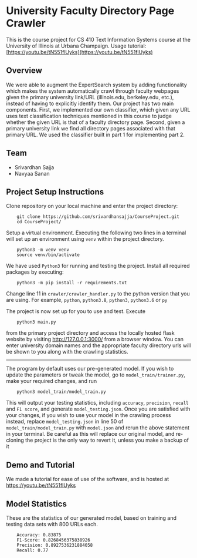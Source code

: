 
# University Faculty Directory Page Crawler

This is the course project for CS 410 Text Information Systems course at the University of Illinois at Urbana Champaign. Usage tutorial: [https://youtu.be/tN551flUyks](https://youtu.be/tN551flUyks)
  
## Overview

We were able to augment the ExpertSearch system by adding functionality which makes the system automatically crawl through faculty webpages given the primary university link/URL (illinois.edu, berkeley.edu, etc.), instead of having to explicitly identify them. Our project has two main components. First, we implemented our own classifier, which given any URL uses text classification techniques mentioned in this course to judge whether the given URL is that of a faculty directory page. Second, given a primary university link we find all directory pages associated with that primary URL. We used the classifier built in part 1 for implementing part 2.

## Team
- Srivardhan Sajja
- Navyaa Sanan

## Project Setup Instructions

Clone repository on your local machine and enter the project directory:

		git clone https://github.com/srivardhansajja/CourseProject.git
		cd CourseProject/
	
Setup a virtual environment. Executing the following two lines in a terminal will set up an environment using `venv` within the project directory.

		python3 -m venv venv
		source venv/bin/activate

We have used `Python3` for running and testing the project. Install all required packages by executing:

		python3 -m pip install -r requirements.txt

Change line 11 in `crawler/crawler_handler.py` to the python version that you are using. For example, `python`, `python3.8`, `python3`, `python3.6` or `py`

The project is now set up for you to use and test. Execute

		python3 main.py

from the primary project directory and access the locally hosted flask website by visiting http://127.0.0.1:3000/ from a browser window. You can enter university domain names and the appropriate faculty directory urls will be shown to you along with the crawling statistics.

<hr>

The program by default uses our pre-generated model. If you wish to update the parameters or tweak the model, go to `model_train/trainer.py`, make your required changes, and run

		python3 model_train/model_train.py

This will output your testing statistics, including `accuracy`, `precision`, `recall` and `F1 score`, and generate `model_testing.json`. Once you are satisfied with your changes, if you wish to use your model in the crawling process instead, replace `model_testing.json` in line 50 of `model_train/model_train.py` with `model.json` and rerun the above statement in your terminal. Be careful as this will replace our original model, and re-cloning the project is the only way to revert it, unless you make a backup of it

## Demo and Tutorial

We made a tutorial for ease of use of the software, and is hosted at https://youtu.be/tN551flUyks

## Model Statistics

These are the statistics of our generated model, based on training and testing data sets with 800 URLs each.

		Accuracy: 0.83875
		F1-Score: 0.8268456375838926
		Precision: 0.8927536231884058
		Recall: 0.77